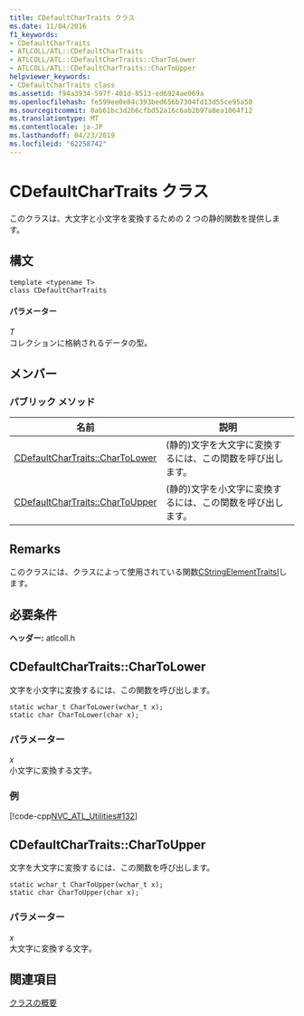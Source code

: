 ```yaml
---
title: CDefaultCharTraits クラス
ms.date: 11/04/2016
f1_keywords:
- CDefaultCharTraits
- ATLCOLL/ATL::CDefaultCharTraits
- ATLCOLL/ATL::CDefaultCharTraits::CharToLower
- ATLCOLL/ATL::CDefaultCharTraits::CharToUpper
helpviewer_keywords:
- CDefaultCharTraits class
ms.assetid: f94a3934-597f-401d-8513-ed6924ae069a
ms.openlocfilehash: fe599ee0e84c393bed656b7304fd13d55ce95a50
ms.sourcegitcommit: 0ab61bc3d2b6cfbd52a16c6ab2b97a8ea1864f12
ms.translationtype: MT
ms.contentlocale: ja-JP
ms.lasthandoff: 04/23/2019
ms.locfileid: "62258742"
---
```

# <a name="cdefaultchartraits-class"></a>CDefaultCharTraits クラス

このクラスは、大文字と小文字を変換するための 2 つの静的関数を提供します。

## <a name="syntax"></a>構文

```
template <typename T>
class CDefaultCharTraits
```

#### <a name="parameters"></a>パラメーター

*T*<br/>
コレクションに格納されるデータの型。

## <a name="members"></a>メンバー

### <a name="public-methods"></a>パブリック メソッド

|名前|説明|
|----------|-----------------|
|[CDefaultCharTraits::CharToLower](#chartolower)|(静的)文字を大文字に変換するには、この関数を呼び出します。|
|[CDefaultCharTraits::CharToUpper](#chartoupper)|(静的)文字を小文字に変換するには、この関数を呼び出します。|

## <a name="remarks"></a>Remarks

このクラスには、クラスによって使用されている関数[CStringElementTraitsI](../../atl/reference/cstringelementtraitsi-class.md)します。

## <a name="requirements"></a>必要条件

**ヘッダー:** atlcoll.h

##  <a name="chartolower"></a>  CDefaultCharTraits::CharToLower

文字を小文字に変換するには、この関数を呼び出します。

```
static wchar_t CharToLower(wchar_t x);
static char CharToLower(char x);
```

### <a name="parameters"></a>パラメーター

*x*<br/>
小文字に変換する文字。

### <a name="example"></a>例

[!code-cpp[NVC_ATL_Utilities#132](../../atl/codesnippet/cpp/cdefaultchartraits-class_1.cpp)]

##  <a name="chartoupper"></a>  CDefaultCharTraits::CharToUpper

文字を大文字に変換するには、この関数を呼び出します。

```
static wchar_t CharToUpper(wchar_t x);
static char CharToUpper(char x);
```

### <a name="parameters"></a>パラメーター

*x*<br/>
大文字に変換する文字。

## <a name="see-also"></a>関連項目

[クラスの概要](../../atl/atl-class-overview.md)
